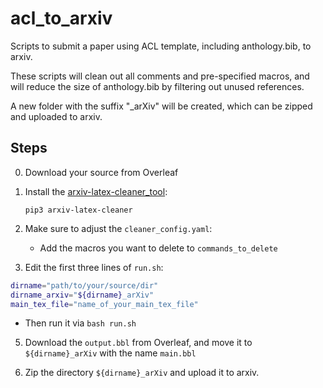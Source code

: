 # acl_to_arxiv
Scripts to submit a paper using ACL template, including anthology.bib, to arxiv. 

These scripts will clean out all comments and pre-specified macros, and will reduce the size of anthology.bib by filtering out unused references.

A new folder with the suffix "_arXiv" will be created, which can be zipped and uploaded to arxiv.


## Steps

0. Download your source from Overleaf

2. Install the [arxiv-latex-cleaner_tool](https://github.com/google-research/arxiv-latex-cleaner):

   ```
   pip3 arxiv-latex-cleaner
   ```

3. Make sure to adjust the `cleaner_config.yaml`:

   - Add the macros you want to delete to `commands_to_delete`
   

4. Edit the first three lines of `run.sh`:

```bash
dirname="path/to/your/source/dir"
dirname_arxiv="${dirname}_arXiv"
main_tex_file="name_of_your_main_tex_file"
```

   - Then run it via `bash run.sh`

5. Download the `output.bbl` from Overleaf, and move it to `${dirname}_arXiv` with the name `main.bbl`

6. Zip the directory `${dirname}_arXiv` and upload it to arxiv.
 

